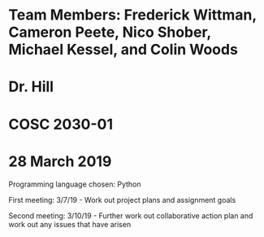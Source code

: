 # Team Members: Frederick Wittman, Cameron Peete, Nico Shober, Michael Kessel, and Colin Woods
# Dr. Hill
# COSC 2030-01
# 28 March 2019

Programming language chosen: Python

First meeting: 3/7/19 - Work out project plans and assignment goals

Second meeting: 3/10/19 - Further work out collaborative action plan and work out any issues that have arisen
